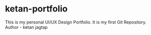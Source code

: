 # ketan-portfolio
This is my personal UI/UX Design Portfolio. It is my first Git Repository.
Author - ketan jagtap
